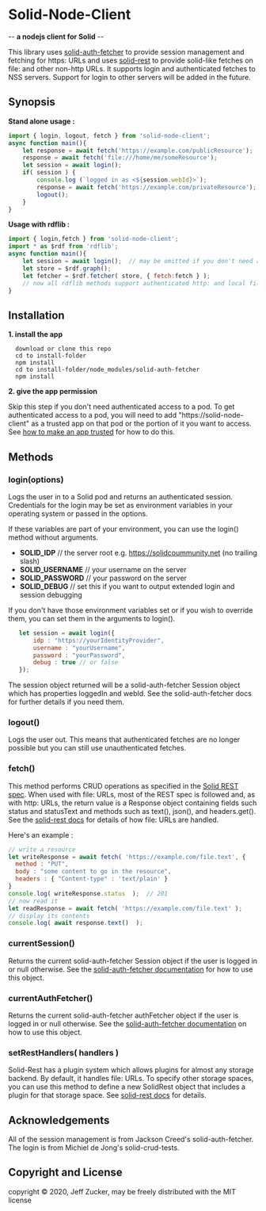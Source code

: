 # Solid-Node-Client                                                            
                                                                               
-- **a nodejs client for Solid** --    

This library uses [solid-auth-fetcher](https://github.com/solid/solid-auth-fetcher) to provide session management and fetching for https: URLs and uses [solid-rest](https://github.com/solid/solid-rest) to provide solid-like fetches on file: and other non-http URLs.  It supports login and authenticated fetches to NSS servers.  Support for login to other servers will be added in the future.
                                                                               
## Synopsis   
**Stand alone usage :**
```javascript               
import { login, logout, fetch } from 'solid-node-client';
async function main(){
    let response = await fetch('https://example.com/publicResource');
    response = await fetch('file:///home/me/someResource');
    let session = await login();
    if( session ) {
        console.log (`logged in as <${session.webId}>`);
        response = await fetch('https://example.com/privateResource');
        logout();
    }    
}
``` 
**Usage with rdflib :**
```javascript
import { login,fetch } from 'solid-node-client';
import * as $rdf from 'rdflib';
async function main(){
    let session = await login();  // may be omitted if you don't need authentication
    let store = $rdf.graph();
    let fetcher = $rdf.fetcher( store, { fetch:fetch } );
    // now all rdflib methods support authenticated http: and local file: requests in nodejs
}
```
## Installation
                                                                               
**1. install the app**
```                                                                            
  download or clone this repo
  cd to install-folder                                                        
  npm install                
  cd to install-folder/node_modules/solid-auth-fetcher
  npm install 
```

**2. give the app permission**                                                 

                           
Skip this step if you don't need authenticated access to a pod.  To get authenticated access to a pod, you will need to add "https://solid-node-client" as a trusted app on that pod or the portion of it you want to access. See [how to make an app trusted](https://github.com/solid/userguide#manage-your-trusted-applications) for how to do this.                       
    
## Methods

### login(options)

Logs the user in to a Solid pod and returns an authenticated session.  Credentials for the login may be set as environment variables in your operating system or passed in the options.  

If these variables are part of your environment, you can use the login() method without arguments.

  * **SOLID_IDP** // the server root e.g. https://solidcoummunity.net (no trailing slash)
  * **SOLID_USERNAME** // your username on the server
  * **SOLID_PASSWORD** // your password on the server
  * **SOLID_DEBUG** // set this if you want to output extended login and session debugging

If you don't have those environment variables set or if you wish to override them, you can set them in the arguments to login().
```javascript
   let session = await login({
       idp : "https://yourIdentityProvider",
       username : "yourUsername",
       password : "yourPassword",
       debug : true // or false
   });
```
The session object returned will be a solid-auth-fetcher Session object which has properties loggedIn and webId.  See the solid-auth-fetcher docs for further details if you need them.

### logout()

Logs the user out.  This means that authenticated fetches are no longer possible but you can still use unauthenticated fetches.

### fetch()

This method performs CRUD operations as specified in the [Solid REST spec](https://github.com/solid/solid-spec).  When used with file: URLs, most of the REST spec is followed and, as with http: URLs, the return value is a Response object containing fields such status and statusText and methods such as text(), json(), and headers.get().  See the [solid-rest docs](https://github.com/solid/solid-rest) for details of how file: URLs are handled.

Here's an example :
```javascript
// write a resource
let writeResponse = await fetch( 'https://example.com/file.text', {
  method : "PUT",
  body : "some content to go in the resource",
  headers : { "Content-type" : 'text/plain' }
}
console.log( writeResponse.status  );  // 201
// now read it
let readResponse = await fetch( 'https://example.com/file.text' );
// display its contents
console.log( await response.text()  );
```

### currentSession() 

Returns the current solid-auth-fetcher Session object if the user is logged in or null otherwise.  See the [solid-auth-fetcher documentation](https://github.com/solid/solid-auth-fetcher) for how to use this object.

### currentAuthFetcher()

Returns the current solid-auth-fetcher authFetcher object if the user is logged in or null otherwise.  See the [solid-auth-fetcher documentation](https://github.com/solid/solid-auth-fetcher) on how to use this object.

### setRestHandlers( handlers )

Solid-Rest has a plugin system which allows plugins for almost any storage backend.  By default, it handles file: URLs.  To specify other storage spaces, you can use this method to define a new SolidRest object that includes a plugin for that storage space. See [solid-rest docs](https://github.com/solid/solid-rest) for details.

## Acknowledgements

All of the session management is from Jackson Creed's solid-auth-fetcher.  The login is from Michiel de Jong's solid-crud-tests.

## Copyright and License

copyright © 2020, Jeff Zucker, may be freely distributed with the MIT license
